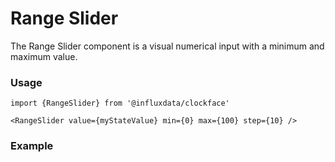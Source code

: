 # Range Slider

The Range Slider component is a visual numerical input with a minimum and maximum value.

### Usage

```tsx
import {RangeSlider} from '@influxdata/clockface'
```

```tsx
<RangeSlider value={myStateValue} min={0} max={100} step={10} />

```

### Example

<!-- STORY -->

<!-- STORY HIDE START -->

<!-- STORY HIDE END -->

<!-- PROPS -->
